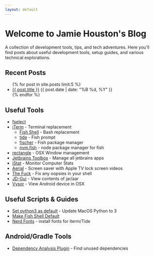 ```yaml
---
layout: default
---
```


# Welcome to Jamie Houston's Blog

A collection of development tools, tips, and tech adventures. Here you'll find posts about useful development tools, setup guides, and various technical explorations.

## Recent Posts

<ul>
  {% for post in site.posts limit:5 %}
    <li>
      <a href="{{ post.url | relative_url }}">{{ post.title }}</a>
      <span class="post-date">{{ post.date | date: "%B %d, %Y" }}</span>
    </li>
  {% endfor %}
</ul>

## Useful Tools

* [fselect](https://github.com/jhspetersson/fselect)
* [iTerm](https://iterm2.com/) - Terminal replacement
  * [Fish Shell](https://fishshell.com/) - Bash replacement
  * [tide](https://github.com/IlanCosman/tide) - Fish prompt
  * [fischer](https://github.com/jorgebucaran/fisher) - Fish package manager
  * [nvm.fish](https://github.com/jorgebucaran/nvm.fish) - node package manager for fish
* [rectangle](https://rectangleapp.com/) - OSX Window management
* [Jetbrains Toolbox](https://www.jetbrains.com/toolbox-app/) - Manage all jetbrains apps
* [iStat](https://bjango.com/mac/istatmenus/) - Monitor Computer Stats
* [Aerial](https://aerialscreensaver.github.io/) - Screen saver with Apple TV lock screen videos
* [The Fuck](https://github.com/nvbn/thefuck) - Fix any oopsies in your shell
* [JD-Gui](http://java-decompiler.github.io/) - View contents of jar/aar
* [Vysor](https://www.vysor.io/) - View Android device in OSX

## Useful Scripts & Guides

* [Set python3 as default](https://code2care.org/pages/set-python-as-default-version-macos) - Update MacOS Python to 3
* [Make Fish Shell Default](https://flaviocopes.com/macos-terminal-setup/)
* [Nerd Fonts](https://github.com/ryanoasis/nerd-fonts#option-4-homebrew-fonts) - install fonts for iterm/Tide

## Android/Gradle Tools

* [Dependency Analysis Plugin](https://github.com/autonomousapps/dependency-analysis-android-gradle-plugin/wiki/Adding-to-your-project) - Find unused dependencies